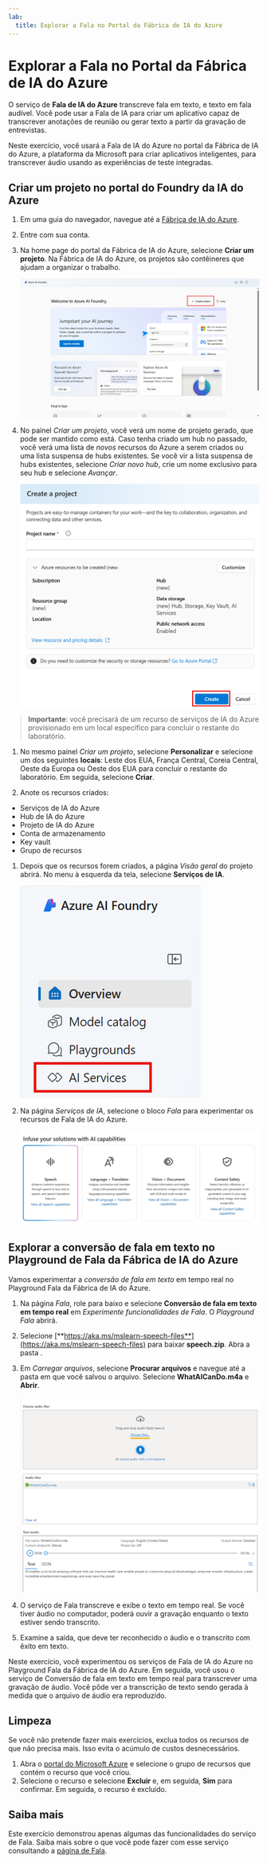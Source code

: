 ```yaml
---
lab:
  title: Explorar a Fala no Portal da Fábrica de IA do Azure
---
```


# Explorar a Fala no Portal da Fábrica de IA do Azure

O serviço de **Fala de IA do Azure** transcreve fala em texto, e texto em fala audível. Você pode usar a Fala de IA para criar um aplicativo capaz de transcrever anotações de reunião ou gerar texto a partir da gravação de entrevistas.

Neste exercício, você usará a Fala de IA do Azure no portal da Fábrica de IA do Azure, a plataforma da Microsoft para criar aplicativos inteligentes, para transcrever áudio usando as experiências de teste integradas. 

## Criar um projeto no portal do Foundry da IA do Azure

1. Em uma guia do navegador, navegue até a [Fábrica de IA do Azure](https://ai.azure.com?azure-portal=true).

1. Entre com sua conta. 

1. Na home page do portal da Fábrica de IA do Azure, selecione **Criar um projeto**. Na Fábrica de IA do Azure, os projetos são contêineres que ajudam a organizar o trabalho.  

    ![Captura de tela da home page da Fábrica de IA do Azure com "Criar um projeto" selecionado.](./media/azure-ai-foundry-home-page.png)

1. No painel *Criar um projeto*, você verá um nome de projeto gerado, que pode ser mantido como está. Caso tenha criado um hub no passado, você verá uma lista de *novos* recursos do Azure a serem criados ou uma lista suspensa de hubs existentes. Se você vir a lista suspensa de hubs existentes, selecione *Criar novo hub*, crie um nome exclusivo para seu hub e selecione *Avançar*.  
 
    ![Captura de tela do painel criar um projeto com nomes gerados automaticamente para hub e projeto.](./media/azure-ai-foundry-create-project.png)

> **Importante**: você precisará de um recurso de serviços de IA do Azure provisionado em um local específico para concluir o restante do laboratório.

1. No mesmo painel *Criar um projeto*, selecione **Personalizar** e selecione um dos seguintes **locais**: Leste dos EUA, França Central, Coreia Central, Oeste da Europa ou Oeste dos EUA para concluir o restante do laboratório. Em seguida, selecione **Criar**. 

1. Anote os recursos criados: 
- Serviços de IA do Azure
- Hub de IA do Azure
- Projeto de IA do Azure
- Conta de armazenamento
- Key vault
- Grupo de recursos  
 
1. Depois que os recursos forem criados, a página *Visão geral* do projeto abrirá. No menu à esquerda da tela, selecione **Serviços de IA**.
 
    ![Captura de tela do menu à esquerda da tela do projeto com os Serviços de IA selecionados.](./media/azure-ai-foundry-ai-services.png)  

1. Na página *Serviços de IA*, selecione o bloco *Fala* para experimentar os recursos de Fala de IA do Azure.

    ![Captura de tela do bloco Fala selecionado na página Serviços de IA.](./media/speech-tile.png)

## Explorar a conversão de fala em texto no Playground de Fala da Fábrica de IA do Azure

Vamos experimentar a *conversão de fala em texto* em tempo real no Playground Fala da Fábrica de IA do Azure. 

1. Na página *Fala*, role para baixo e selecione **Conversão de fala em texto em tempo real** em *Experimente funcionalidades de Fala*. O *Playground Fala* abrirá. 

1. Selecione [**https://aka.ms/mslearn-speech-files**](https://aka.ms/mslearn-speech-files) para baixar **speech.zip**. Abra a pasta . 

1. Em *Carregar arquivos*, selecione **Procurar arquivos** e navegue até a pasta em que você salvou o arquivo. Selecione **WhatAICanDo.m4a** e **Abrir**.

    ![Procurar arquivos](media/recognize-synthesize-speech/browse-files-speech.png)

1. O serviço de Fala transcreve e exibe o texto em tempo real. Se você tiver áudio no computador, poderá ouvir a gravação enquanto o texto estiver sendo transcrito.

1. Examine a saída, que deve ter reconhecido o áudio e o transcrito com êxito em texto.

Neste exercício, você experimentou os serviços de Fala de IA do Azure no Playground Fala da Fábrica de IA do Azure. Em seguida, você usou o serviço de Conversão de fala em texto em tempo real para transcrever uma gravação de áudio. Você pôde ver a transcrição de texto sendo gerada à medida que o arquivo de áudio era reproduzido.

## Limpeza

Se você não pretende fazer mais exercícios, exclua todos os recursos de que não precisa mais. Isso evita o acúmulo de custos desnecessários.

1. Abra o [portal do Microsoft Azure]( https://portal.azure.com) e selecione o grupo de recursos que contém o recurso que você criou.
1. Selecione o recurso e selecione **Excluir** e, em seguida, **Sim** para confirmar. Em seguida, o recurso é excluído.

## Saiba mais

Este exercício demonstrou apenas algumas das funcionalidades do serviço de Fala. Saiba mais sobre o que você pode fazer com esse serviço consultando a [página de Fala](https://azure.microsoft.com/services/cognitive-services/speech-services).
